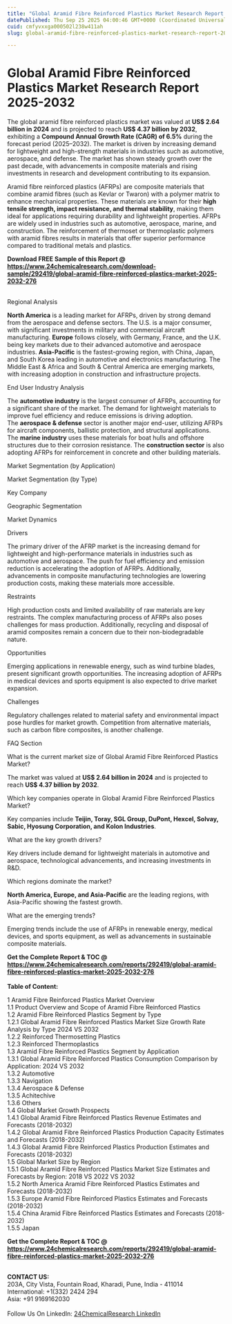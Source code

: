 ```yaml
---
title: "Global Aramid Fibre Reinforced Plastics Market Research Report 2025-2032"
datePublished: Thu Sep 25 2025 04:00:46 GMT+0000 (Coordinated Universal Time)
cuid: cmfyvxxga000502l238w411ah
slug: global-aramid-fibre-reinforced-plastics-market-research-report-2025-2032-1

---
```


# Global Aramid Fibre Reinforced Plastics Market Research Report 2025-2032

<p>The global aramid fibre reinforced plastics market was valued at <strong>US$ 2.64 billion in 2024</strong> and is projected to reach <strong>US$ 4.37 billion by 2032</strong>, exhibiting a <strong>Compound Annual Growth Rate (CAGR) of 6.5%</strong> during the forecast period (2025–2032). The market is driven by increasing demand for lightweight and high-strength materials in industries such as automotive, aerospace, and defense. The market has shown steady growth over the past decade, with advancements in composite materials and rising investments in research and development contributing to its expansion.</p><p>
</p><p>Aramid fibre reinforced plastics (AFRPs) are composite materials that combine aramid fibres (such as Kevlar or Twaron) with a polymer matrix to enhance mechanical properties. These materials are known for their <strong>high tensile strength, impact resistance, and thermal stability</strong>, making them ideal for applications requiring durability and lightweight properties. AFRPs are widely used in industries such as automotive, aerospace, marine, and construction. The reinforcement of thermoset or thermoplastic polymers with aramid fibres results in materials that offer superior performance compared to traditional metals and plastics.</p><div><b>Download FREE Sample of this Report @ 
            <a href="https://www.24chemicalresearch.com/download-sample/292419/global-aramid-fibre-reinforced-plastics-market-2025-2032-276">
            https://www.24chemicalresearch.com/download-sample/292419/global-aramid-fibre-reinforced-plastics-market-2025-2032-276</a></b></div><br><p>
Regional Analysis</p><p>
</p><p><strong>North America</strong> is a leading market for AFRPs, driven by strong demand from the aerospace and defense sectors. The U.S. is a major consumer, with significant investments in military and commercial aircraft manufacturing. <strong>Europe</strong> follows closely, with Germany, France, and the U.K. being key markets due to their advanced automotive and aerospace industries. <strong>Asia-Pacific</strong> is the fastest-growing region, with China, Japan, and South Korea leading in automotive and electronics manufacturing. The Middle East &amp; Africa and South &amp; Central America are emerging markets, with increasing adoption in construction and infrastructure projects.</p><p>
End User Industry Analysis</p><p>
</p><p>The <strong>automotive industry</strong> is the largest consumer of AFRPs, accounting for a significant share of the market. The demand for lightweight materials to improve fuel efficiency and reduce emissions is driving adoption. The <strong>aerospace &amp; defense</strong> sector is another major end-user, utilizing AFRPs for aircraft components, ballistic protection, and structural applications. The <strong>marine industry</strong> uses these materials for boat hulls and offshore structures due to their corrosion resistance. The <strong>construction sector</strong> is also adopting AFRPs for reinforcement in concrete and other building materials.</p><p>
Market Segmentation (by Application)</p><p>
</p><p>
Market Segmentation (by Type)</p><p>
</p><p>
Key Company</p><p>
</p><p>
Geographic Segmentation</p><p>
</p><p>
Market Dynamics</p><p>
Drivers</p><p>
</p><p>The primary driver of the AFRP market is the increasing demand for lightweight and high-performance materials in industries such as automotive and aerospace. The push for fuel efficiency and emission reduction is accelerating the adoption of AFRPs. Additionally, advancements in composite manufacturing technologies are lowering production costs, making these materials more accessible.</p><p>
Restraints</p><p>
</p><p>High production costs and limited availability of raw materials are key restraints. The complex manufacturing process of AFRPs also poses challenges for mass production. Additionally, recycling and disposal of aramid composites remain a concern due to their non-biodegradable nature.</p><p>
Opportunities</p><p>
</p><p>Emerging applications in renewable energy, such as wind turbine blades, present significant growth opportunities. The increasing adoption of AFRPs in medical devices and sports equipment is also expected to drive market expansion.</p><p>
Challenges</p><p>
</p><p>Regulatory challenges related to material safety and environmental impact pose hurdles for market growth. Competition from alternative materials, such as carbon fibre composites, is another challenge.</p><p>
FAQ Section</p><p>
What is the current market size of Global Aramid Fibre Reinforced Plastics Market?</p><p>
</p><p>The market was valued at <strong>US$ 2.64 billion in 2024</strong> and is projected to reach <strong>US$ 4.37 billion by 2032</strong>.</p><p>
Which key companies operate in Global Aramid Fibre Reinforced Plastics Market?</p><p>
</p><p>Key companies include <strong>Teijin, Toray, SGL Group, DuPont, Hexcel, Solvay, Sabic, Hyosung Corporation, and Kolon Industries</strong>.</p><p>
What are the key growth drivers?</p><p>
</p><p>Key drivers include demand for lightweight materials in automotive and aerospace, technological advancements, and increasing investments in R&amp;D.</p><p>
Which regions dominate the market?</p><p>
</p><p><strong>North America, Europe, and Asia-Pacific</strong> are the leading regions, with Asia-Pacific showing the fastest growth.</p><p>
What are the emerging trends?</p><p>
</p><p>Emerging trends include the use of AFRPs in renewable energy, medical devices, and sports equipment, as well as advancements in sustainable composite materials.</p>

<div><b>Get the Complete Report & TOC @ 
            <a href="https://www.24chemicalresearch.com/reports/292419/global-aramid-fibre-reinforced-plastics-market-2025-2032-276">
            https://www.24chemicalresearch.com/reports/292419/global-aramid-fibre-reinforced-plastics-market-2025-2032-276</a></b></div><br>
            <b>Table of Content:</b><p>1 Aramid Fibre Reinforced Plastics Market Overview<br />
    1.1 Product Overview and Scope of Aramid Fibre Reinforced Plastics<br />
    1.2 Aramid Fibre Reinforced Plastics Segment by Type<br />
        1.2.1 Global Aramid Fibre Reinforced Plastics Market Size Growth Rate Analysis by Type 2024 VS 2032<br />
        1.2.2 Reinforced Thermosetting Plastics<br />
        1.2.3 Reinforced Thermoplastics<br />
    1.3 Aramid Fibre Reinforced Plastics Segment by Application<br />
        1.3.1 Global Aramid Fibre Reinforced Plastics Consumption Comparison by Application: 2024 VS 2032<br />
        1.3.2 Automotive<br />
        1.3.3 Navigation<br />
        1.3.4 Aerospace & Defense<br />
        1.3.5 Achitechive<br />
        1.3.6 Others<br />
    1.4 Global Market Growth Prospects<br />
        1.4.1 Global Aramid Fibre Reinforced Plastics Revenue Estimates and Forecasts (2018-2032)<br />
        1.4.2 Global Aramid Fibre Reinforced Plastics Production Capacity Estimates and Forecasts (2018-2032)<br />
        1.4.3 Global Aramid Fibre Reinforced Plastics Production Estimates and Forecasts (2018-2032)<br />
    1.5 Global Market Size by Region<br />
        1.5.1 Global Aramid Fibre Reinforced Plastics Market Size Estimates and Forecasts by Region: 2018 VS 2022 VS 2032<br />
        1.5.2 North America Aramid Fibre Reinforced Plastics Estimates and Forecasts (2018-2032)<br />
        1.5.3 Europe Aramid Fibre Reinforced Plastics Estimates and Forecasts (2018-2032)<br />
        1.5.4 China Aramid Fibre Reinforced Plastics Estimates and Forecasts (2018-2032)<br />
        1.5.5 Japan</p>

<div><b>Get the Complete Report & TOC @ 
            <a href="https://www.24chemicalresearch.com/reports/292419/global-aramid-fibre-reinforced-plastics-market-2025-2032-276">
            https://www.24chemicalresearch.com/reports/292419/global-aramid-fibre-reinforced-plastics-market-2025-2032-276</a></b></div><br>

<b>CONTACT US:</b><br>
            203A, City Vista, Fountain Road, Kharadi, Pune, India - 411014<br>
            International: +1(332) 2424 294<br>
            Asia: +91 9169162030 <br><br>
            Follow Us On LinkedIn: <a href="https://www.linkedin.com/company/24chemicalresearch/">24ChemicalResearch LinkedIn</a>